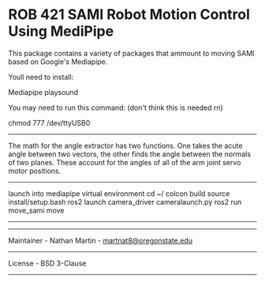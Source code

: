 # ROB 421 SAMI Robot Motion Control Using MediPipe

This package contains a variety of packages that ammount to moving SAMI
based on Google's Mediapipe.

Youll need to install:

Mediapipe
playsound

You may need to run this command: (don't think this is needed rn)

chmod 777 /dev/ttyUSB0
_____________________________________________________________________________________

The math for the angle extractor has two functions. One takes the acute angle between
two vectors, the other finds the angle between the normals of two planes. These account
for the angles of all of the arm joint servo motor positions. 
_____________________________________________________________________________________
launch into mediapipe virtual environment
cd ~/<package workspace>
colcon build 
source install/setup.bash
ros2 launch camera_driver cameralaunch.py
ros2 run move_sami move

_____________________________________________________________________________________
_____________________________________________________________________________________
Maintainer - Nathan Martin - martnat8@oregonstate.edu
_____________________________________________________________________________________
License - BSD 3-Clause
_____________________________________________________________________________________


